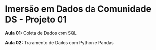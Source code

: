 # Imersão em Dados da Comunidade DS - Projeto 01

**Aula 01:** Coleta de Dados com SQL

**Aula 02:** Traramento de Dados com Python e Pandas
